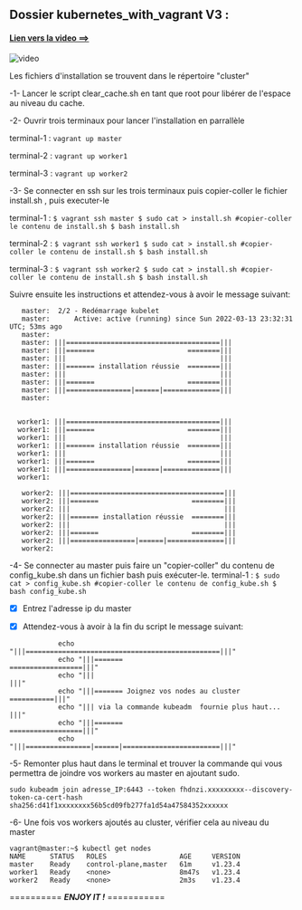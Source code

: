 ##   Dossier kubernetes_with_vagrant V3 : 
#### [Lien vers la video ==> ](https://www.youtube.com/watch?v=eVbTUfZcGbI)

![video](https://www.youtube.com/watch?v=eVbTUfZcGbI)

Les fichiers d'installation se trouvent dans le répertoire "cluster" 

-1- Lancer le script clear_cache.sh en tant que root pour libérer de l'espace au niveau du cache.

-2- Ouvrir trois terminaux pour lancer l'installation en parrallèle

terminal-1 :
    ```
     vagrant up master
    ```

terminal-2 :
    ```
     vagrant up worker1
    ```

terminal-3 :
    ```
     vagrant up worker2
    ```

-3- Se connecter en ssh sur les  trois terminaux puis copier-coller le fichier install.sh , puis executer-le 

terminal-1 :
    ```
     $ vagrant ssh master
     $ sudo cat > install.sh
      #copier-coller le contenu de install.sh
     $ bash install.sh
    ```

terminal-2 :
    ```
     $ vagrant ssh worker1
     $ sudo cat > install.sh
      #copier-coller le contenu de install.sh
     $ bash install.sh
    ```

terminal-3 :
    ```
     $ vagrant ssh worker2
     $ sudo cat > install.sh
      #copier-coller le contenu de install.sh
     $ bash install.sh
    ```

Suivre ensuite les instructions  et attendez-vous à avoir le message suivant:

 ```master:  1/2 - Redémarrage daemon
    master:  2/2 - Redémarrage kubelet
    master:      Active: active (running) since Sun 2022-03-13 23:32:31 UTC; 53ms ago
    master: 
    master: |||======================================|||
    master: |||=======                       ========|||
    master: |||                                      |||
    master: |||======= installation réussie  ========|||
    master: |||                                      |||
    master: |||=======                       ========|||
    master: |||================|======|==============|||
    master:   


 ```
  ```
    worker1: |||======================================|||
    worker1: |||=======                       ========|||
    worker1: |||                                      |||
    worker1: |||======= installation réussie  ========|||
    worker1: |||                                      |||
    worker1: |||=======                       ========|||
    worker1: |||================|======|==============|||
    worker1:   

 ```
 ```
    worker2: |||======================================|||
    worker2: |||=======                       ========|||
    worker2: |||                                      |||
    worker2: |||======= installation réussie  ========|||
    worker2: |||                                      |||
    worker2: |||=======                       ========|||
    worker2: |||================|======|==============|||
    worker2:   

 ```
 -4- Se connecter au master puis  faire un "copier-coller" du contenu de config_kube.sh dans un fichier bash puis exécuter-le.
 terminal-1 :
    ```
     $ sudo cat > config_kube.sh
      #copier-coller le contenu de config_kube.sh
     $ bash config_kube.sh
    ```

 - [X] Entrez l'adresse ip du master 

 - [X] Attendez-vous à avoir à la fin du script le message suivant:

```
            echo "|||================================================|||"
            echo "|||=======                       ==================|||"
            echo "|||                                                |||"
            echo "|||======= Joignez vos nodes au cluster ===========|||"
            echo "||| via la commande kubeadm  fournie plus haut...  |||"
            echo "|||=======                       ==================|||"
            echo "|||================|======|========================|||"

```
-5- Remonter plus haut dans le terminal et trouver la commande qui vous permettra de joindre vos
workers au master en ajoutant sudo.

```
sudo kubeadm join adresse_IP:6443 --token fhdnzi.xxxxxxxxx--discovery-token-ca-cert-hash sha256:d41f1xxxxxxxx56b5cd09fb277fa1d54a47584352xxxxxx
```

-6- Une fois vos workers ajoutés au cluster, vérifier cela au niveau du master 

```
vagrant@master:~$ kubectl get nodes
NAME      STATUS   ROLES                  AGE     VERSION
master    Ready    control-plane,master   61m     v1.23.4
worker1   Ready    <none>                 8m47s   v1.23.4
worker2   Ready    <none>                 2m3s    v1.23.4

```


==========  ***ENJOY IT !***  ===========
